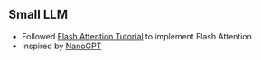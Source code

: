 ## Small LLM

- Followed [Flash Attention Tutorial](https://www.youtube.com/watch?v=zy8ChVd_oTM&t=25575s) to implement Flash Attention
- Inspired by [NanoGPT](https://github.com/karpathy/nanoGPT)